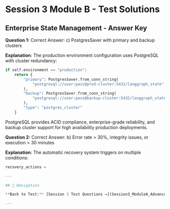 # Session 3 Module B - Test Solutions

## Enterprise State Management - Answer Key

**Question 1:** Correct Answer: c) PostgresSaver with primary and backup clusters  

**Explanation**: The production environment configuration uses PostgreSQL with cluster redundancy:
```python
if self.environment == "production":
    return {
        "primary": PostgresSaver.from_conn_string(
            "postgresql://user:pass@prod-cluster:5432/langgraph_state"
        ),
        "backup": PostgresSaver.from_conn_string(
            "postgresql://user:pass@backup-cluster:5432/langgraph_state"
        ),
        "type": "postgres_cluster"
    }
```

PostgreSQL provides ACID compliance, enterprise-grade reliability, and backup cluster support for high availability production deployments.

**Question 2:** Correct Answer: b) Error rate > 30%, integrity issues, or execution > 30 minutes  

**Explanation**: The automatic recovery system triggers on multiple conditions:
```python
recovery_actions =

---

## 🧭 Navigation

**Back to Test:** [Session 3 Test Questions →](Session3_ModuleA_Advanced_Orchestration_Patterns.md#multiple-choice-test-session-3)

---
